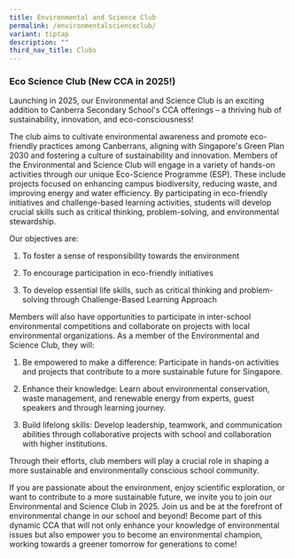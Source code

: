 ```yaml
---
title: Environmental and Science Club
permalink: /environmentalscienceclub/
variant: tiptap
description: ""
third_nav_title: Clubs
---
```

<h3><strong>Eco Science Club (New CCA in 2025!)</strong></h3>
<p>Launching in 2025, our Environmental and Science Club is an exciting addition
to Canberra Secondary School's CCA offerings – a thriving hub of sustainability,
innovation, and eco-consciousness!</p>
<p>The club aims to cultivate environmental awareness and promote eco-friendly
practices among Canberrans, aligning with Singapore's Green Plan 2030 and
fostering a culture of sustainability and innovation. Members of the Environmental
and Science Club will engage in a variety of hands-on activities through
our unique Eco-Science Programme (ESP). These include projects focused
on enhancing campus biodiversity, reducing waste, and improving energy
and water efficiency. By participating in eco-friendly initiatives and
challenge-based learning activities, students will develop crucial skills
such as critical thinking, problem-solving, and environmental stewardship.</p>
<p></p>
<p>Our objectives are:</p>
<ol data-tight="true" class="tight">
<li>
<p>To foster a sense of responsibility towards the environment</p>
</li>
<li>
<p>To encourage participation in eco-friendly initiatives</p>
</li>
<li>
<p>To develop essential life skills, such as critical thinking and problem-solving
through Challenge-Based Learning Approach</p>
</li>
</ol>
<p></p>
<p>Members will also have opportunities to participate in inter-school environmental
competitions and collaborate on projects with local environmental organizations.
As a member of the Environmental and Science Club, they will:</p>
<ol data-tight="true" class="tight">
<li>
<p>Be empowered to make a difference: Participate in hands-on activities
and projects that contribute to a more sustainable future for Singapore.</p>
</li>
<li>
<p>Enhance their knowledge: Learn about environmental conservation, waste
management, and renewable energy from experts, guest speakers and through
learning journey.</p>
</li>
<li>
<p>Build lifelong skills: Develop leadership, teamwork, and communication
abilities through collaborative projects with school and collaboration
with higher institutions.</p>
</li>
</ol>
<p>Through their efforts, club members will play a crucial role in shaping
a more sustainable and environmentally conscious school community.</p>
<p></p>
<p>If you are passionate about the environment, enjoy scientific exploration,
or want to contribute to a more sustainable future, we invite you to join
our Environmental and Science Club in 2025. Join us and be at the forefront
of environmental change in our school and beyond! Become part of this dynamic
CCA that will not only enhance your knowledge of environmental issues but
also empower you to become an environmental champion, working towards a
greener tomorrow for generations to come!</p>